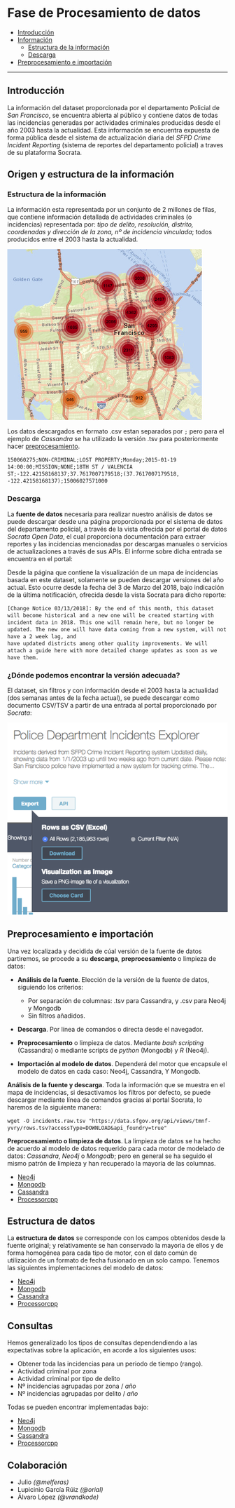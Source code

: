 
# Fase de Procesamiento de datos

* [Introducción](#introducción)
* [Información](#origen-y-estructura-de-la-información)
  * [Estructura de la información](#estructura-de-la-información)
  * [Descarga](#descarga)
* [Preprocesamiento e importación](#limpieza-e-importación-de-datos)



----

## Introducción

La información del dataset proporcionada por el departamento Policial de _San Francisco_, se encuentra abierta al público y contiene datos de todas las incidencias generadas por actividades criminales producidas desde el año 2003 hasta la actualidad. Esta información se encuentra expuesta de forma pública desde el sistema de actualización diaria del _SFPD Crime Incident Reporting_ (sistema de reportes del departamento policial) a traves de su plataforma Socrata.

## Origen y estructura de la información
### Estructura de la información
La información esta representada por un conjunto de 2 millones de filas, que contiene información detallada de actividades criminales (o incidencias) representada por: _tipo de delito, resolución, distrito, coordenadas y dirección de la zona, nº de incidencia vinculada_; todos producidos entre el 2003 hasta la actualidad.

![](docs/map.png)

Los datos descargados en formato .csv estan separados por ```;``` pero para el ejemplo de _Cassandra_ se ha utilizado la versión .tsv para posteriormente hacer [preprocesamiento](cassandra#preprocesamiento-e-importación-de-datos).

```
150060275;NON-CRIMINAL;LOST PROPERTY;Monday;2015-01-19 14:00:00;MISSION;NONE;18TH ST / VALENCIA ST;-122.42158168137;37.7617007179518;(37.7617007179518, -122.42158168137);15006027571000
```

### Descarga

La **fuente de datos** necesaria para realizar nuestro análisis de datos se puede descargar desde una página proporcionada por el sistema de datos del departamento policial, a través de la vista ofrecida por el portal de datos _Socrata Open Data_, el cual proporciona documentación para extraer reportes y las incidencias mencionadas por descargas manuales o servicios de actualizaciones a través de sus APIs. El informe sobre dicha entrada se encuentra en el portal:

[](https://dev.socrata.com/foundry/data.sfgov.org/cuks-n6tp)

Desde la página que contiene la visualización de un mapa de incidencias basada en este dataset, solamente se pueden descargar versiones del año actual. Esto ocurre desde la fecha del 3 de Marzo del 2018, bajo indicación de la última notificación, ofrecida desde la vista Socrata para dicho reporte:

```
[Change Notice 03/13/2018]: By the end of this month, this dataset will become historical and a new one will be created starting with incident data in 2018. This one will remain here, but no longer be updated. The new one will have data coming from a new system, will not have a 2 week lag, and 
have updated districts among other quality improvements. We will attach a guide here with more detailed change updates as soon as we have them.
```

### ¿Dónde podemos encontrar la versión adecuada?

El dataset, sin filtros y con información desde el 2003 hasta la actualidad (dos semanas antes de la fecha actual), se puede descargar como documento CSV/TSV a partir de una entrada al portal proporcionado por _Socrata_:

![](docs/pre_download.png)

## Preprocesamiento e importación

Una vez localizada y decidida de cúal versión de la fuente de datos partiremos, se procede a su **descarga**, **preprocesamiento** o limpieza de datos:

* **Análisis de la fuente**. Elección de la versión de la fuente de datos, siguiendo los criterios:

  * Por separación de columnas: .tsv para Cassandra, y .csv para Neo4j y Mongodb
  * Sin filtros añadidos.

* **Descarga**. Por línea de comandos o directa desde el navegador.
* **Preprocesamiento** o limpieza de datos. Mediante _bash scripting_ (Cassandra) o mediante scripts de *python* (Mongodb) y *R* (Neo4j).

* **Importación al modelo de datos**. Dependerá del motor que encapsule el modelo de datos en cada caso: Neo4j, Cassandra, Y Mongodb.

**Análisis de la fuente y descarga**. Toda la información que se muestra en el mapa de incidencias, si desactivamos los filtros por defecto, se puede descargar mediante línea de comandos gracias al portal Socrata, lo haremos de la siguiente manera:

```
wget -O incidents.raw.tsv "https://data.sfgov.org/api/views/tmnf-yvry/rows.tsv?accessType=DOWNLOAD&api_foundry=true"
```

**Preprocesamiento o limpieza de datos**. La limpieza de datos se ha hecho de acuerdo al modelo de datos requerido para cada motor de modelado de datos: _Cassandra_,  _Neo4j_ o _Mongodb_; pero en general se ha seguido el mismo patrón de limpieza y han recuperado la mayoría de las columnas. 

* [Neo4j](neo4j/readme.md#preprocesamiento-e-importación-de-datos)
* [Mongodb](mongodb/readme.md#preprocesamiento-e-importación-de-datos)
* [Cassandra](cassandra/readme.md#preprocesamiento-e-importación-de-datos)
* [Processorcpp](processorcpp/readme.md#preprocesamiento-e-importación-de-datos)


## Estructura de datos

La **estructura de datos** se corresponde con los campos obtenidos desde la fuente original; y relativamente se han conservado la mayoria de ellos y de forma homogénea para cada tipo de motor, con el dato común de utilización de un formato de fecha fusionado en un solo campo. Tenemos las siguientes implementaciones del modelo de datos:


* [Neo4j](neo4j/readme.md#estructura-de-datos)
* [Mongodb](mongodb/readme.md#estructura-de-datos)
* [Cassandra](cassandra/readme.md#estructura-de-datos)
* [Processorcpp](processorcpp/readme.md#estructura-de-datos)

## Consultas
Hemos generalizado los tipos de consultas dependendiendo a las expectativas sobre la aplicación, en acorde a los siguientes usos:

* Obtener toda las incidencias para un periodo de tiempo (rango). 
* Actividad criminal por zona
* Actividad criminal por tipo de delito
* Nº incidencias agrupadas por zona / *año*
* Nº incidencias agrupadas por delito / *año*

Todas se pueden encontrar implementadas bajo:

* [Neo4j](neo4j/readme.md#consultas)
* [Mongodb](mongodb/readme.md#consultas)
* [Cassandra](cassandra/readme.md#consultas)
* [Processorcpp](processorcpp/readme.md#consultas)


## Colaboración

* Julio _(@melferas)_
* Lupicinio García Rúiz _(@orial)_
* Álvaro López _(@vrandkode)_
